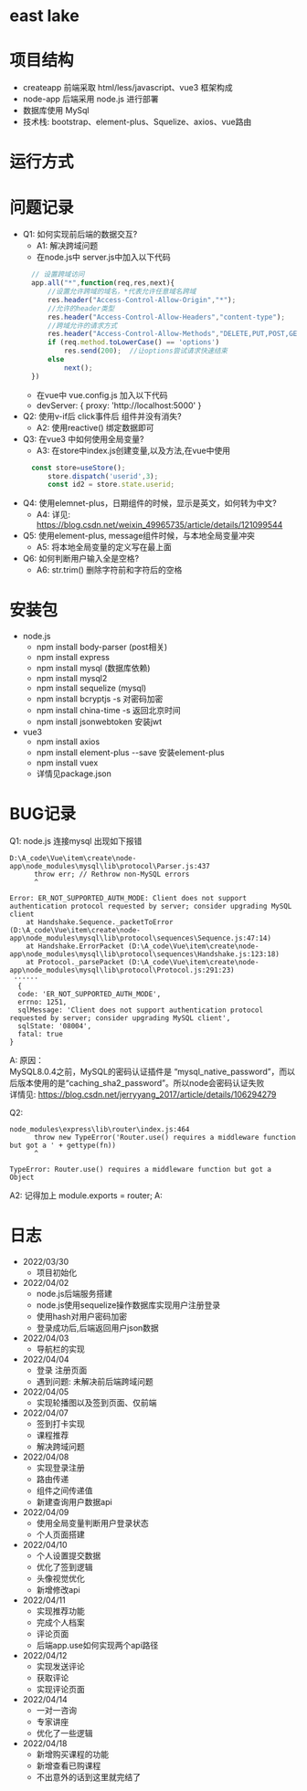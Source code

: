 # east lake

# 项目结构
- createapp 前端采取 html/less/javascript、vue3 框架构成
- node-app  后端采用 node.js 进行部署
- 数据库使用 MySql
- 技术栈: bootstrap、element-plus、Squelize、axios、vue路由

# 运行方式

# 问题记录
- Q1: 如何实现前后端的数据交互?  
  - A1: 解决跨域问题
  - 在node.js中 server.js中加入以下代码
  ```javascript
    // 设置跨域访问
    app.all("*",function(req,res,next){
        //设置允许跨域的域名，*代表允许任意域名跨域
        res.header("Access-Control-Allow-Origin","*");
        //允许的header类型
        res.header("Access-Control-Allow-Headers","content-type");
        //跨域允许的请求方式 
        res.header("Access-Control-Allow-Methods","DELETE,PUT,POST,GET,OPTIONS");
        if (req.method.toLowerCase() == 'options')
            res.send(200);  //让options尝试请求快速结束
        else
            next();
    })
  ```
  - 在vue中 vue.config.js 加入以下代码
  - devServer: { proxy: 'http://localhost:5000' }
- Q2: 使用v-if后 click事件后 组件并没有消失?
  - A2: 使用reactive() 绑定数据即可  
- Q3: 在vue3 中如何使用全局变量?
  - A3: 在store中index.js创建变量,以及方法,在vue中使用
  ```javascript
    const store=useStore();
		store.dispatch('userid',3);
		const id2 = store.state.userid; 
  ```
- Q4: 使用elemnet-plus，日期组件的时候，显示是英文，如何转为中文?
  - A4: 详见: https://blog.csdn.net/weixin_49965735/article/details/121099544
- Q5: 使用element-plus, message组件时候，与本地全局变量冲突
  - A5: 将本地全局变量的定义写在最上面
- Q6: 如何判断用户输入全是空格?
  - A6: str.trim() 删除字符前和字符后的空格

# 安装包
- node.js
  - npm install body-parser (post相关)
  - npm install express 
  - npm install mysql (数据库依赖)
  - npm install mysql2 
  - npm install sequelize (mysql)
  - npm install bcryptjs -s 对密码加密
  - npm install china-time -s 返回北京时间
  - npm install jsonwebtoken 安装jwt
- vue3
  - npm install axios 
  - npm install element-plus --save 安装element-plus
  - npm install vuex
  - 详情见package.json
# BUG记录
Q1: node.js 连接mysql 出现如下报错
```
D:\A_code\Vue\item\create\node-app\node_modules\mysql\lib\protocol\Parser.js:437
      throw err; // Rethrow non-MySQL errors
      ^

Error: ER_NOT_SUPPORTED_AUTH_MODE: Client does not support authentication protocol requested by server; consider upgrading MySQL client
    at Handshake.Sequence._packetToError (D:\A_code\Vue\item\create\node-app\node_modules\mysql\lib\protocol\sequences\Sequence.js:47:14)
    at Handshake.ErrorPacket (D:\A_code\Vue\item\create\node-app\node_modules\mysql\lib\protocol\sequences\Handshake.js:123:18)
    at Protocol._parsePacket (D:\A_code\Vue\item\create\node-app\node_modules\mysql\lib\protocol\Protocol.js:291:23)
 ······
  {
  code: 'ER_NOT_SUPPORTED_AUTH_MODE',
  errno: 1251,
  sqlMessage: 'Client does not support authentication protocol requested by server; consider upgrading MySQL client',
  sqlState: '08004',
  fatal: true
}
```
A: 原因：  
 MySQL8.0.4之前，MySQL的密码认证插件是 “mysql_native_password”，而以后版本使用的是“caching_sha2_password”。所以node会密码认证失败  
 详情见: https://blog.csdn.net/jerryyang_2017/article/details/106294279  

Q2: 
```
node_modules\express\lib\router\index.js:464
      throw new TypeError('Router.use() requires a middleware function but got a ' + gettype(fn))       
      ^

TypeError: Router.use() requires a middleware function but got a Object
```
A2: 记得加上 module.exports = router;
A: 
# 日志
- 2022/03/30
  - 项目初始化
- 2022/04/02
  - node.js后端服务搭建
  - node.js使用sequelize操作数据库实现用户注册登录
  - 使用hash对用户密码加密
  - 登录成功后,后端返回用户json数据
- 2022/04/03
  - 导航栏的实现
- 2022/04/04
  - 登录 注册页面
  - 遇到问题: 未解决前后端跨域问题
- 2022/04/05
  - 实现轮播图以及签到页面、仅前端
- 2022/04/07
  - 签到打卡实现
  - 课程推荐
  - 解决跨域问题
- 2022/04/08
  - 实现登录注册
  - 路由传递
  - 组件之间传递值
  - 新建查询用户数据api
- 2022/04/09
  - 使用全局变量判断用户登录状态
  - 个人页面搭建
- 2022/04/10
  - 个人设置提交数据
  - 优化了签到逻辑
  - 头像视觉优化
  - 新增修改api
- 2022/04/11
  - 实现推荐功能
  - 完成个人档案
  - 评论页面
  - 后端app.use如何实现两个api路径
- 2022/04/12
  - 实现发送评论
  - 获取评论
  - 实现评论页面
- 2022/04/14
  - 一对一咨询
  - 专家讲座
  - 优化了一些逻辑
- 2022/04/18
  - 新增购买课程的功能
  - 新增查看已购课程
  - 不出意外的话到这里就完结了